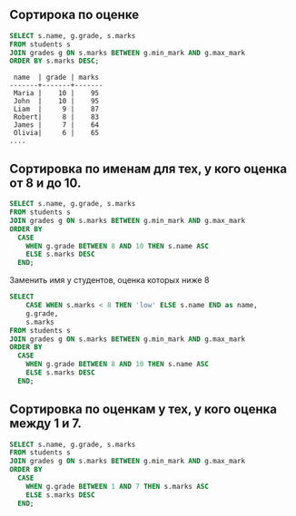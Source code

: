 ## Сортирока по оценке

```sql
SELECT s.name, g.grade, s.marks
FROM students s
JOIN grades g ON s.marks BETWEEN g.min_mark AND g.max_mark
ORDER BY s.marks DESC;
```

```
 name  | grade | marks 
-------+-------+-------
 Maria |    10 |    95
 John  |    10 |    95
 Liam  |     9 |    87
 Robert|     8 |    83
 James |     7 |    64
 Olivia|     6 |    65
....
```

## Сортировка по именам для тех, у кого оценка от 8 и до 10.

```sql
SELECT s.name, g.grade, s.marks
FROM students s
JOIN grades g ON s.marks BETWEEN g.min_mark AND g.max_mark
ORDER BY 
  CASE 
    WHEN g.grade BETWEEN 8 AND 10 THEN s.name ASC
    ELSE s.marks DESC 
  END;
```

Заменить имя у студентов, оценка которых ниже 8

```sql
SELECT 
	CASE WHEN s.marks < 8 THEN 'low' ELSE s.name END as name, 
	g.grade, 
	s.marks
FROM students s
JOIN grades g ON s.marks BETWEEN g.min_mark AND g.max_mark
ORDER BY 
  CASE 
    WHEN g.grade BETWEEN 8 AND 10 THEN s.name ASC
    ELSE s.marks DESC 
  END;
```

## Сортировка по оценкам у тех, у кого оценка между 1 и 7.

```sql
SELECT s.name, g.grade, s.marks
FROM students s
JOIN grades g ON s.marks BETWEEN g.min_mark AND g.max_mark
ORDER BY 
  CASE 
    WHEN g.grade BETWEEN 1 AND 7 THEN s.marks ASC
    ELSE s.marks DESC
  END;
```